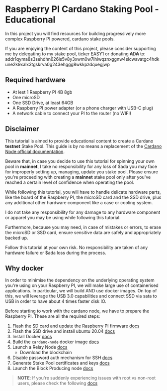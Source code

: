 # Raspberry PI Cardano Staking Pool - Educational

In this project you will find resources for building progressively more complex Raspberry PI powered,
cardano stake pools.

If you are enjoying the content of this project, please consider supporting me by delegating to my stake pool, ticker EASY1 or
donating ₳D₳ to: addr1qyma8s3sehdhn626ls5v8y3xwm0w7lhlwqznxggnw4slcwavatgc4hdkune2k9xalx3tgskrva0g243ehggg8wkkpzdquegjwp

## Required hardware

* At lest 1 Raspberry PI 4B 8gb
* One microSD
* One SSD Drive, at least 64GB
* A Raspberry PI power adapter (or a phone charger with USB-C plug)
* A network cable to connect your PI to the router (no WIFI)

## Disclaimer

This tutorial is aimed to provide educational content to create a Cardano **testnet** Stake Pool. This guide is
by no means a replacement of the [Cardano Node official documentation](https://docs.cardano.org/projects/cardano-node/en/latest/#). 

Beware that, in case you decide to use this tutorial for spinning your own pool in **mainnet**, I take no 
responsibility for any loss of $ada you may face for improperly setting up, managing, update you stake pool.
Please ensure you're proceeding with creating a **mainnet** stake pool only after you've reached a certain level
of confidence when operating the pool.

While following this tutorial, you will have to handle delicate hardware parts, like the board of the Raspberry PI,
the microSD card and the SSD drive, plus any additional other hardware component like a case or cooling system.

I do not take any responsibility for any damage to any hardware component or apparel you may be using while following
this tutorial.

Furthermore, because you may need, in case of mistakes or errors, to erase the microSD or SSD card, ensure sensitive
data are safely and appropriately backed up.

Follow this tutorial at your own risk. No responsibility are taken of any hardware failure or $ada loss during the process.

## Why docker

In order to minimise the dependency on the underlying operating system you're using on your Raspberry PI, we will
make large use of containerised applications. In particular, we will build AND use docker images.
On top of this, we will leverage the USB 3.0 capabilities and connect SSD via sata to USB in order to have about 4 times 
faster disk IO.

Before starting to work with the cardano node, we have to prepare the Raspberry PI. These are all the required steps:

1. Flash the SD card and update the Raspberry PI firmware [docs](/MICRO_SD.md)
2. Flash the SSD drive and install ubuntu 20.04 [docs](/SSD.md)
3. Install Docker [docs](/DOCKER.md)
4. Build the `cardano-node` docker image [docs](/BUILD_CARDANO_NODE.md)
5. Launch a Relay Node [docs](/RELAY_MODE.md)
    * Download the blockchain
6. Disable password auth mechanism for SSH [docs](/SSH.md)
7. Generate Stake Pool certificates and keys [docs](/POOL_KEYS.md)
8. Launch the Block Producing node [docs](/BP_MODE.md)

> **NOTE**: If you're suddenly experiencing issues with root vs non-root users, please check the following [docs](/RUN_NODE_AS_USER.md)

